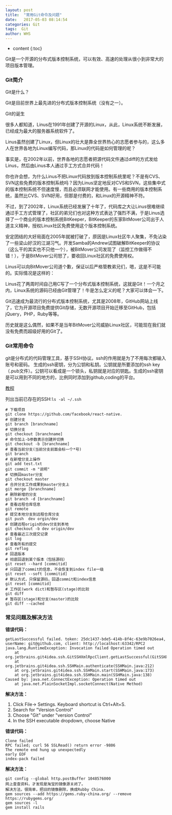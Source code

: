 ```yaml
---
layout: post
title:  "常用Git命令及问题"
date:   2017-05-03 08:14:54
categories: Git
tags:  Git
author: WHS
---
```


* content
{:toc}

Git是一个开源的分布式版本控制系统，可以有效、高速的处理从很小到非常大的项目版本管理。







### Git简介

Git是什么？

Git是目前世界上最先进的分布式版本控制系统（没有之一）。

Git的诞生

很多人都知道，Linus在1991年创建了开源的Linux，从此，Linux系统不断发展，已经成为最大的服务器系统软件了。

Linus虽然创建了Linux，但Linux的壮大是靠全世界热心的志愿者参与的，这么多人在世界各地为Linux编写代码，那Linux的代码是如何管理的呢？

事实是，在2002年以前，世界各地的志愿者把源代码文件通过diff的方式发给Linus，然后由Linus本人通过手工方式合并代码！

你也许会想，为什么Linus不把Linux代码放到版本控制系统里呢？不是有CVS、SVN这些免费的版本控制系统吗？因为Linus坚定地反对CVS和SVN，这些集中式的版本控制系统不但速度慢，而且必须联网才能使用。有一些商用的版本控制系统，虽然比CVS、SVN好用，但那是付费的，和Linux的开源精神不符。

不过，到了2002年，Linux系统已经发展了十年了，代码库之大让Linus很难继续通过手工方式管理了，社区的弟兄们也对这种方式表达了强烈不满，于是Linus选择了一个商业的版本控制系统BitKeeper，BitKeeper的东家BitMover公司出于人道主义精神，授权Linux社区免费使用这个版本控制系统。

安定团结的大好局面在2005年就被打破了，原因是Linux社区牛人聚集，不免沾染了一些梁山好汉的江湖习气。开发Samba的Andrew试图破解BitKeeper的协议（这么干的其实也不只他一个），被BitMover公司发现了（监控工作做得不错！），于是BitMover公司怒了，要收回Linux社区的免费使用权。

Linus可以向BitMover公司道个歉，保证以后严格管教弟兄们，嗯，这是不可能的。实际情况是这样的：

Linus花了两周时间自己用C写了一个分布式版本控制系统，这就是Git！一个月之内，Linux系统的源码已经由Git管理了！牛是怎么定义的呢？大家可以体会一下。

Git迅速成为最流行的分布式版本控制系统，尤其是2008年，GitHub网站上线了，它为开源项目免费提供Git存储，无数开源项目开始迁移至GitHub，包括jQuery，PHP，Ruby等等。

历史就是这么偶然，如果不是当年BitMover公司威胁Linux社区，可能现在我们就没有免费而超级好用的Git了。


### Git常用命令
git是分布式的代码管理工具，基于SSH协议。ssh的作用就是为了不用每次都输入账号和密码。
生成的ssh密钥，分为公钥和私钥。公钥就是所要添加的ssh key（.pub文件）。公钥可以看成是一个锁头，私钥就是对应的钥匙。生成的ssh密钥是可以用到不同的地方的，比例同时添加到github,coding的平台。

[教程](http://www.jianshu.com/p/f008d9fe3f34)

列出当前已存在的SSH:``ls -al ~/.ssh``

```
# 下载项目
git clone https://github.com/facebook/react-native.
# 创建分支
git branch [branchname]
# 切换分支
git checkout [branchname]
# 命令加上-b参数表示创建并切换
git checkout -b [branchname]
# 查看当前分支(当前分支前面会标一个*号)
git branch
# 在新增分支上操作
git add test.txt
git commit -m "说明"
# 切换回master分支
git checkout master
# 合并分支工作成果到master分支上
git merge [branchname]
# 删除新增的分支
git branch -d [branchname]
# 查看远程仓库信息
git remote
# 提交本地分支到远程仓库分支
git push  dev orgin/dev 
# 创建远程origin的dev分支到本地
git checkout -b dev origin/dev
# 查看最近三次提交记录
git log
# 查看所有的提交
git reflog
# 回退版本
# 彻底回退到某个版本（包括源码）
git reset --hard [commitid] 
# 只回退了commit的信息，不会恢复到index file一级
git reset --soft [commitid]
# 默认方式，只保留源码，回退commit和index信息
git reset [commitid]
# 工作区(work dict)和暂存区(stage)的比较
git diff
# 暂存区(stage)和分支(master)的比较
git diff --cached

```

### 常见问题及解决方法

**错误代码：**

```
getLastSuccessful failed. token: 25dc1437-bde5-414b-8f4c-63e9b7026ea4, userName: git@github.com, client: http://localhost:63342/RPC2
java.lang.RuntimeException: Invocation failed Operation timed out
	at org.jetbrains.git4idea.ssh.GitSSHXmlRpcClient.getLastSuccessful(GitSSHXmlRpcClient.java:230)
	at org.jetbrains.git4idea.ssh.SSHMain.authenticate(SSHMain.java:212)
	at org.jetbrains.git4idea.ssh.SSHMain.start(SSHMain.java:173)
	at org.jetbrains.git4idea.ssh.SSHMain.main(SSHMain.java:138)
Caused by: java.net.ConnectException: Operation timed out
	at java.net.PlainSocketImpl.socketConnect(Native Method)
```

**解决方法：**

1. Click File-> Settings. Keyboard shortcut is Ctrl+Alt+S.
2. Search for "Version Control"
3. Choose "Git" under "version Control"
4. In the SSH executable dropdown, choose Native

**错误代码：**

```
Clone failed
RPC failed; curl 56 SSLRead() return error -9806
The remote end hung up unexpectedly
early EOF
index-pack failed
```

**解决方法：**

```
git config --global http.postBuffer 1048576000
网上查查资料，才发现是淘宝的镜像源关闭了。
解决方法，很简单，把旧的镜像删除，换成Rubby China.
gem sources --add https://gems.ruby-china.org/ --remove https://rubygems.org/
gem sources -l
gem install rails
```






